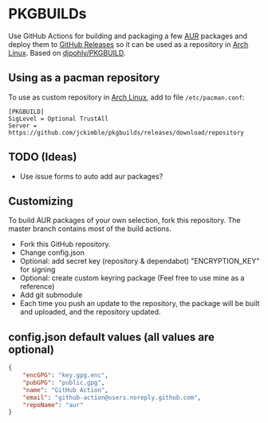 # PKGBUILDs

Use GitHub Actions for building and packaging a few [AUR](https://aur.archlinux.org) packages and deploy them to [GitHub Releases](https://github.com/jckimble/pkgbuilds/releases) so it can be used as a repository in [Arch Linux](https://www.archlinux.org).  Based on [djpohly/PKGBUILD](https://github.com/djpohly/PKGBUILD).


## Using as a pacman repository

To use as custom repository in [Arch Linux](https://www.archlinux.org), add to file `/etc/pacman.conf`:

```
[PKGBUILD]
SigLevel = Optional TrustAll
Server = https://github.com/jckimble/pkgbuilds/releases/download/repository
```

## TODO (Ideas)

  - Use issue forms to auto add aur packages?

## Customizing

To build AUR packages of your own selection, fork this repository.  The master branch contains most of the build actions.

  - Fork this GitHub repository.
  - Change config.json
  - Optional: add secret key (repository & dependabot) "ENCRYPTION_KEY" for signing
  - Optional: create custom keyring package (Feel free to use mine as a reference)
  - Add git submodule
  - Each time you push an update to the repository, the package will be built and uploaded, and the repository updated.

## config.json default values (all values are optional)
```json
{
    "encGPG": "key.gpg.enc",
    "pubGPG": "public.gpg",
    "name": "GitHub Action",
    "email": "github-action@users.noreply.github.com",
    "repoName": "aur"
}
```